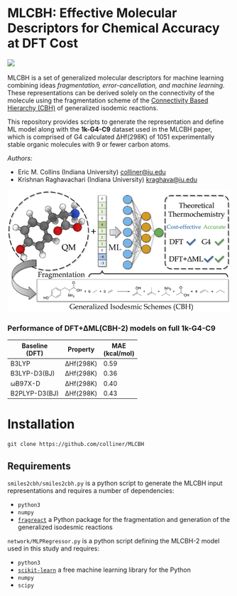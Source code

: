 MLCBH: Effective Molecular Descriptors for Chemical Accuracy at DFT Cost
=======
[![](https://img.shields.io/badge/DOI-10.1021/acs.jctc.0c00236-informational.svg)](https://www.doi.org/10.1021/acs.jctc.0c00236)

MLCBH is a set of generalized molecular descriptors for machine learning combining ideas *fragmentation, error-cancellation, and machine learning.* These representations can be derived solely on the connectivity of the molecule using the fragmentation scheme of the [Connectivity Based Hierarchy (CBH)](https://doi.org/10.1021/ct200279q) of generalized isodemic reactions. 

This repository provides scripts to generate the representation and define ML model along with the **1k-G4-C9** dataset used in the MLCBH paper, which is comprised of G4 calculated ∆Hf(298K) of 1051 experimentally stable organic molecules with 9 or fewer carbon atoms.


*Authors:* 
- Eric M. Collins (Indiana University) colliner@iu.edu
- Krishnan Raghavachari (Indiana University) kraghava@iu.edu

![MLCBH](resources/MLCBH_cover.png)

### Performance of DFT+∆ML(CBH-2) models on full 1k-G4-C9

| Baseline  <br /> (DFT)   | Property | MAE <br />(kcal/mol)  |
|--------------|----------|----------|
| B3LYP        | ∆Hf(298K)|     0.59 |
| B3LYP-D3(BJ) | ∆Hf(298K)|     0.36 |
| ωB97X-D      | ∆Hf(298K)|     0.40 |
| B2PLYP-D3(BJ)| ∆Hf(298K)|     0.43 |

# Installation

`git clone https://github.com/colliner/MLCBH`

## Requirements

`smiles2cbh/smiles2cbh.py` is a python script to generate the MLCBH input representations and requires a number of dependencies:

- `python3`
- `numpy`
- [`fragreact`](https://github.com/jensengroup/fragreact) a Python package for the fragmentation and generation of the generalized isodesmic reactions

`network/MLPRegressor.py` is a python script defining the MLCBH-2 model used in this study and requires:

- `python3`
- [`scikit-learn`](https://scikit-learn.org/stable/install.html) a free machine learning library for the Python
- `numpy`
- `scipy`
